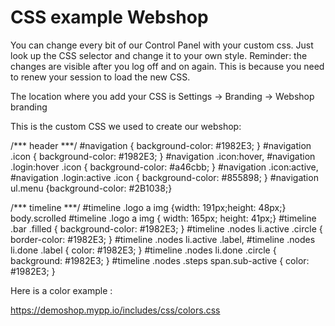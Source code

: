# CSS example Webshop

You can change every bit of our Control Panel with your custom css. Just look up the CSS selector and change it to your own style.
Reminder: the changes are visible after you log off and on again. This is because you need to renew your session to load the new CSS.

The location where you add your CSS is Settings -> Branding -> Webshop branding

This is the custom CSS we used to create our webshop:

/*** header ***/
#navigation { background-color: #1982E3; }
#navigation .icon { background-color: #1982E3; }
#navigation .icon:hover,
#navigation .login:hover .icon { background-color: #a46cbb; }
#navigation .icon:active,
#navigation .login:active .icon { background-color: #855898; }
#navigation ul.menu {background-color: #2B1038;}

/*** timeline ***/
#timeline .logo a img {width: 191px;height: 48px;}
body.scrolled #timeline .logo a img { width: 165px; height: 41px;}
#timeline .bar .filled { background-color: #1982E3; }
#timeline .nodes li.active .circle { border-color: #1982E3; }
#timeline .nodes li.active .label,
#timeline .nodes li.done .label { color: #1982E3; }
#timeline .nodes li.done .circle { background: #1982E3; }
#timeline .nodes .steps span.sub-active { color: #1982E3; }

Here is a color example :

https://demoshop.mypp.io/includes/css/colors.css
